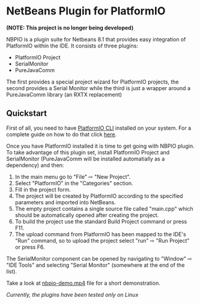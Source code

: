 NetBeans Plugin for PlatformIO
==============================
__(NOTE: This project is no longer being developed)__

NBPIO is a plugin suite for Netbeans 8.1 that provides easy integration of PlatformIO within the IDE. It consists of three plugins:

+ PlatformIO Project
+ SerialMonitor
+ PureJavaComm
 
The first provides a special project wizard for PlatformIO projects, the second provides a Serial Monitor while the third is just a wrapper around a PureJavaComm library (an RXTX replacement)

Quickstart
----------
First of all, you need to have [PlatformIO CLI](http://platformio.org/get-started/cli) installed on your system. For a complete guide on how to do that click [here](http://docs.platformio.org/en/latest/installation.html). 

Once you have PlatformIO installed it is time to get going with NBPIO plugin. To take advantage of this plugin set, install PlatformIO Project and SerialMonitor (PureJavaComm will be installed automatially as a dependency) and then:

1. In the main menu go to "File" ⇨ "New Project".
2. Select "PlatformIO" in the "Categories" section.
3. Fill in the project form.
4. The project will be created by PlatformIO according to the specified parameters and imported into NetBeans.
5. The empty project contains a single source file called "main.cpp" which should be automatically opened after creating the project.
6. To build the project use the standard Build Project command or press F11.
7. The upload command from PlatformIO has been mapped to the IDE's "Run" command, so to upload the project select "run" ⇨ "Run Project" or press F6.

The SerialMonitor component can be opened by navigating to "Window" ⇨ "IDE Tools" and selecting "Serial Monitor" (somewhere at the end of the list).

Take a look at [nbpio-demo.mp4](https://raw.githubusercontent.com/gholdys/nbpio/master/nbpio-demo.mp4) file for a short demonstration.

_Currently, the plugins have been tested only on Linux_

